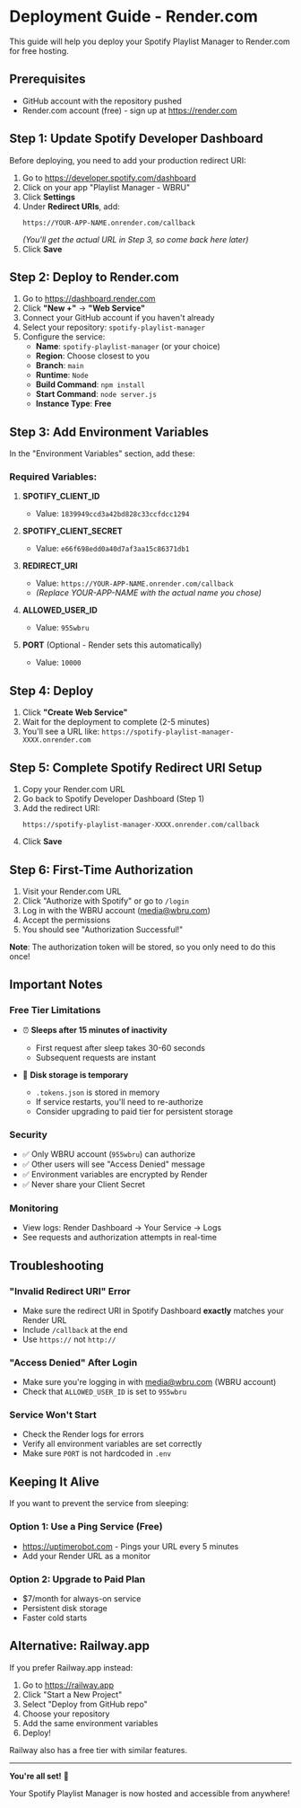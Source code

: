 # Deployment Guide - Render.com

This guide will help you deploy your Spotify Playlist Manager to Render.com for free hosting.

## Prerequisites

- GitHub account with the repository pushed
- Render.com account (free) - sign up at https://render.com

## Step 1: Update Spotify Developer Dashboard

Before deploying, you need to add your production redirect URI:

1. Go to https://developer.spotify.com/dashboard
2. Click on your app "Playlist Manager - WBRU"
3. Click **Settings**
4. Under **Redirect URIs**, add:
   ```
   https://YOUR-APP-NAME.onrender.com/callback
   ```
   *(You'll get the actual URL in Step 3, so come back here later)*
5. Click **Save**

## Step 2: Deploy to Render.com

1. Go to https://dashboard.render.com
2. Click **"New +"** → **"Web Service"**
3. Connect your GitHub account if you haven't already
4. Select your repository: `spotify-playlist-manager`
5. Configure the service:
   - **Name**: `spotify-playlist-manager` (or your choice)
   - **Region**: Choose closest to you
   - **Branch**: `main`
   - **Runtime**: `Node`
   - **Build Command**: `npm install`
   - **Start Command**: `node server.js`
   - **Instance Type**: **Free**

## Step 3: Add Environment Variables

In the "Environment Variables" section, add these:

### Required Variables:

1. **SPOTIFY_CLIENT_ID**
   - Value: `1839949ccd3a42bd828c33ccfdcc1294`

2. **SPOTIFY_CLIENT_SECRET**
   - Value: `e66f698edd0a40d7af3aa15c86371db1`

3. **REDIRECT_URI**
   - Value: `https://YOUR-APP-NAME.onrender.com/callback`
   - *(Replace YOUR-APP-NAME with the actual name you chose)*

4. **ALLOWED_USER_ID**
   - Value: `955wbru`

5. **PORT** (Optional - Render sets this automatically)
   - Value: `10000`

## Step 4: Deploy

1. Click **"Create Web Service"**
2. Wait for the deployment to complete (2-5 minutes)
3. You'll see a URL like: `https://spotify-playlist-manager-XXXX.onrender.com`

## Step 5: Complete Spotify Redirect URI Setup

1. Copy your Render.com URL
2. Go back to Spotify Developer Dashboard (Step 1)
3. Add the redirect URI:
   ```
   https://spotify-playlist-manager-XXXX.onrender.com/callback
   ```
4. Click **Save**

## Step 6: First-Time Authorization

1. Visit your Render.com URL
2. Click "Authorize with Spotify" or go to `/login`
3. Log in with the WBRU account (media@wbru.com)
4. Accept the permissions
5. You should see "Authorization Successful!"

**Note**: The authorization token will be stored, so you only need to do this once!

## Important Notes

### Free Tier Limitations

- ⏰ **Sleeps after 15 minutes of inactivity**
  - First request after sleep takes 30-60 seconds
  - Subsequent requests are instant

- 💾 **Disk storage is temporary**
  - `.tokens.json` is stored in memory
  - If service restarts, you'll need to re-authorize
  - Consider upgrading to paid tier for persistent storage

### Security

- ✅ Only WBRU account (`955wbru`) can authorize
- ✅ Other users will see "Access Denied" message
- ✅ Environment variables are encrypted by Render
- ✅ Never share your Client Secret

### Monitoring

- View logs: Render Dashboard → Your Service → Logs
- See requests and authorization attempts in real-time

## Troubleshooting

### "Invalid Redirect URI" Error

- Make sure the redirect URI in Spotify Dashboard **exactly** matches your Render URL
- Include `/callback` at the end
- Use `https://` not `http://`

### "Access Denied" After Login

- Make sure you're logging in with media@wbru.com (WBRU account)
- Check that `ALLOWED_USER_ID` is set to `955wbru`

### Service Won't Start

- Check the Render logs for errors
- Verify all environment variables are set correctly
- Make sure `PORT` is not hardcoded in `.env`

## Keeping It Alive

If you want to prevent the service from sleeping:

### Option 1: Use a Ping Service (Free)
- https://uptimerobot.com - Pings your URL every 5 minutes
- Add your Render URL as a monitor

### Option 2: Upgrade to Paid Plan
- $7/month for always-on service
- Persistent disk storage
- Faster cold starts

## Alternative: Railway.app

If you prefer Railway.app instead:

1. Go to https://railway.app
2. Click "Start a New Project"
3. Select "Deploy from GitHub repo"
4. Choose your repository
5. Add the same environment variables
6. Deploy!

Railway also has a free tier with similar features.

---

**You're all set!** 🚀

Your Spotify Playlist Manager is now hosted and accessible from anywhere!

